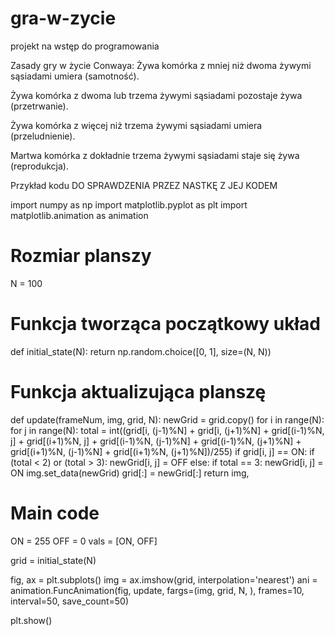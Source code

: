 # gra-w-zycie
projekt na wstęp do programowania

Zasady gry w życie Conwaya:
Żywa komórka z mniej niż dwoma żywymi sąsiadami umiera (samotność).

Żywa komórka z dwoma lub trzema żywymi sąsiadami pozostaje żywa (przetrwanie).

Żywa komórka z więcej niż trzema żywymi sąsiadami umiera (przeludnienie).

Martwa komórka z dokładnie trzema żywymi sąsiadami staje się żywa (reprodukcja).


Przykład kodu DO SPRAWDZENIA PRZEZ NASTKĘ Z JEJ KODEM

import numpy as np
import matplotlib.pyplot as plt
import matplotlib.animation as animation

# Rozmiar planszy
N = 100

# Funkcja tworząca początkowy układ
def initial_state(N):
    return np.random.choice([0, 1], size=(N, N))

# Funkcja aktualizująca planszę
def update(frameNum, img, grid, N):
    newGrid = grid.copy()
    for i in range(N):
        for j in range(N):
            total = int((grid[i, (j-1)%N] + grid[i, (j+1)%N] +
                         grid[(i-1)%N, j] + grid[(i+1)%N, j] +
                         grid[(i-1)%N, (j-1)%N] + grid[(i-1)%N, (j+1)%N] +
                         grid[(i+1)%N, (j-1)%N] + grid[(i+1)%N, (j+1)%N])/255)
            if grid[i, j] == ON:
                if (total < 2) or (total > 3):
                    newGrid[i, j] = OFF
            else:
                if total == 3:
                    newGrid[i, j] = ON
    img.set_data(newGrid)
    grid[:] = newGrid[:]
    return img,

# Main code
ON = 255
OFF = 0
vals = [ON, OFF]

grid = initial_state(N)

fig, ax = plt.subplots()
img = ax.imshow(grid, interpolation='nearest')
ani = animation.FuncAnimation(fig, update, fargs=(img, grid, N, ),
                              frames=10,
                              interval=50,
                              save_count=50)

plt.show()
